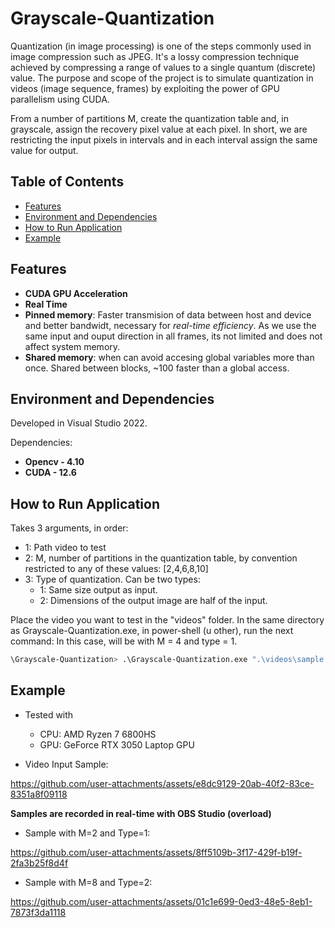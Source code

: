 # Grayscale-Quantization
Quantization (in image processing) is one of the steps commonly used in image compression such as JPEG.
It's a lossy compression technique achieved by compressing a range of values to a single quantum (discrete) value.
The purpose and scope of the project is to simulate quantization in videos (image sequence, frames) by exploiting the power of GPU parallelism using CUDA.

From a number of partitions M, create the quantization table and, in grayscale, assign the recovery pixel value at each pixel. In short, we are restricting the input pixels in
intervals and in each interval assign the same value for output.  

## Table of Contents
	
- [Features](#features)
- [Environment and Dependencies](#Environment-and-Dependencies)
- [How to Run Application](#How-to-Run-Application)
- [Example](#example)

## Features

- **CUDA GPU Acceleration**
- **Real Time**
- **Pinned memory**: Faster transmision of data between host and device and better bandwidt, necessary for *real-time efficiency*. As we use the same input and ouput direction in all frames, its not limited and does not affect system memory.
- **Shared memory**: when can avoid accesing global variables more than once. Shared between blocks, ~100 faster than a global access.

## Environment and Dependencies

Developed in Visual Studio 2022.

Dependencies:

- **Opencv - 4.10**
- **CUDA - 12.6**

## How to Run Application

Takes 3 arguments, in order:

- 1: Path video to test
- 2: M, number of partitions in the quantization table, by convention restricted to any of these values: [2,4,6,8,10]
- 3: Type of quantization. Can be two types:
	- 1: Same size output as input.
	- 2: Dimensions of the output image are half of the input.

Place the video you want to test in the "videos" folder. In the same directory as Grayscale-Quantization.exe, in power-shell (u other), run the next command:
In this case, will be with M = 4 and type = 1.
```bash
\Grayscale-Quantization> .\Grayscale-Quantization.exe ".\videos\sample.mp4" 4 1
```


## Example 
- Tested with
	- CPU: AMD Ryzen 7 6800HS 
	- GPU: GeForce RTX 3050 Laptop GPU

- Video Input Sample:

https://github.com/user-attachments/assets/e8dc9129-20ab-40f2-83ce-8351a8f09118

**Samples are recorded in real-time with OBS Studio (overload)**

- Sample with M=2 and Type=1:

https://github.com/user-attachments/assets/8ff5109b-3f17-429f-b19f-2fa3b25f8d4f

- Sample with M=8 and Type=2:

https://github.com/user-attachments/assets/01c1e699-0ed3-48e5-8eb1-7873f3da1118



